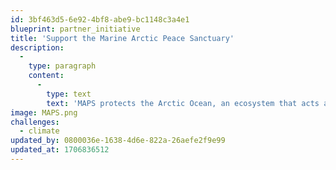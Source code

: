 ```yaml
---
id: 3bf463d5-6e92-4bf8-abe9-bc1148c3a4e1
blueprint: partner_initiative
title: 'Support the Marine Arctic Peace Sanctuary'
description:
  -
    type: paragraph
    content:
      -
        type: text
        text: 'MAPS protects the Arctic Ocean, an ecosystem that acts as our planet’s life support system. In so doing, it safeguards our homes, food and water supplies, global immunity, economic balance, social stability, and world peace.'
image: MAPS.png
challenges:
  - climate
updated_by: 0800036e-1638-4d6e-822a-26aefe2f9e99
updated_at: 1706836512
---
```

